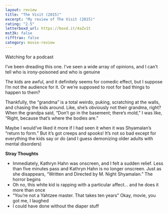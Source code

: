 ```yaml
---
layout: review
title: "The Visit (2015)"
excerpt: "My review of The Visit (2015)"
rating: "2.5"
letterboxd_url: https://boxd.it/4aZv1t
mst3k: false
rifftrax: false
category: movie-review
---
```


Watching for a podcast

I’ve been dreading this one. I’ve seen a wide array of opinions, and I can’t tell who is irony-poisoned and who is genuine

The kids are awful, and it definitely seems for comedic effect, but I suppose I’m not the audience for it. Or we’re supposed to root for bad things to happen to them?

Thankfully, the “grandma” is a total weirdo, puking, scratching at the walls, and chasing the kids around. Like, she’s obviously not their grandma, right? When the grandpa said, “Don’t go in the basement; there’s mold,” I was like, “Right, because that’s where the bodies are.”

Maybe I would’ve liked it more if I had seen it when it was Shyamalan’s “return to form.” But it’s got creeps and spooks! It’s not so bad except for everything the kids say or do (and I guess demonizing older adults with mental disorders)

<b>Stray Thoughts</b>

- Immediately, Kathryn Hahn was onscreen, and I felt a sudden relief. Less than five minutes pass and Kathryn Hahn is no longer onscreen. Just as she disappears, “Written and Directed by M. Night Shyamalan.” The horror begins
- Oh no, this white kid is rapping with a particular affect… and he does it more than once
- “You’re not a Yahtzee master. That takes ten years” Okay, movie, you got me, I laughed
- I could have done without the diaper stuff
